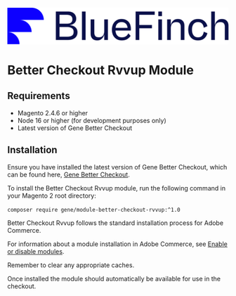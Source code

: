 ![Better Checkout Powered by GENE](./assets/logo.svg)

# Better Checkout Rvvup Module

## Requirements

- Magento 2.4.6 or higher
- Node 16 or higher (for development purposes only)
- Latest version of Gene Better Checkout

## Installation

Ensure you have installed the latest version of Gene Better Checkout, which can be found here, [Gene Better Checkout](https://github.com/genecommerce/module-better-checkout).

To install the Better Checkout Rvvup module, run the following command in your Magento 2 root directory:

``` composer require gene/module-better-checkout-rvvup:^1.0 ```

Better Checkout Rvvup follows the standard installation process for Adobe Commerce.

For information about a module installation in Adobe Commerce, see [Enable or disable modules](https://experienceleague.adobe.com/en/docs/commerce-operations/installation-guide/tutorials/manage-modules).

Remember to clear any appropriate caches.

Once installed the module should automatically be available for use in the checkout.